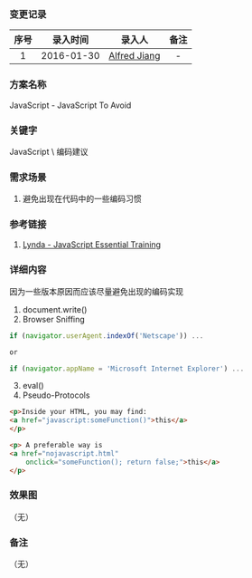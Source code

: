 ### 变更记录

| 序号 | 录入时间 | 录入人 | 备注 |
|:--------:|:--------:|:--------:|:--------:|
| 1 | 2016-01-30 | [Alfred Jiang](https://github.com/viktyz) | - |

### 方案名称

JavaScript - JavaScript To Avoid

### 关键字

JavaScript \ 编码建议

### 需求场景

1. 避免出现在代码中的一些编码习惯

### 参考链接

1. [Lynda - JavaScript Essential Training](http://www.lynda.com/JavaScript-tutorials/JavaScript-Essential-Training/81266-2.html)

### 详细内容

因为一些版本原因而应该尽量避免出现的编码实现

1. document.write()
2. Browser Sniffing
```javascript
if (navigator.userAgent.indexOf('Netscape')) ...

or

if (navigator.appName = 'Microsoft Internet Explorer') ...
```
3. eval()
4. Pseudo-Protocols
```html
<p>Inside your HTML, you may find:
<a href="javascript:someFunction()">this</a>
</p>

<p> A preferable way is
<a href="nojavascript.html"
    onclick="someFunction(); return false;">this</a>
</p>
```


### 效果图
（无）

### 备注
（无）